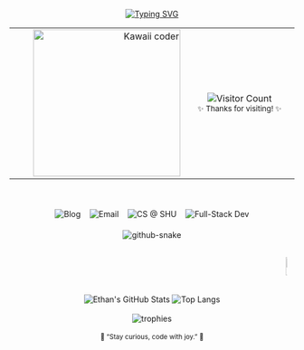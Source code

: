 <div align="center">

<!-- ====== Hero Title ====== -->
[![Typing SVG](https://readme-typing-svg.herokuapp.com?font=Fira+Code&weight=600&pause=1600&color=F4A7B9&center=true&vCenter=true&width=460&lines=Hi!+I'm+Yux+Bao;Full+Stack+Learner;Code+with+Joy+❤)](https://git.io/typing-svg)

<!-- ====== Hero Card (GIF + Counter) ====== -->
<div align="center">
  <table>
    <tr>
      <td align="right" valign="middle" width="320">
        <img src="https://media3.giphy.com/media/v1.Y2lkPTc5MGI3NjExMno5dW9pMmloNDR4YWs0MnZjaTZqZ3k1YTA1cXM0b2wwczFyb253OSZlcD12MV9pbnRlcm5hbF9naWZfYnlfaWQmY3Q9Zw/IKNmg0NmopMSTtsaWE/giphy.gif" width="260" alt="Kawaii coder" />
      </td>
      <td valign="middle" width="280">
        <div align="center">
          <img src="https://api.moedog.org/count/@YuxBao?name=YuxBao&theme=asoul&padding=1&offset=0&align=top&scale=1&pixelated=1&darkmode=auto" alt="Visitor Count"/>
          <br>
          <sub>✨ Thanks for visiting! ✨</sub>
        </div>
      </td>
    </tr>
  </table>
</div>

<br>

<!-- ====== About Me Badges (Dark + Light Mode) ====== -->
<p align="center">

  <!-- 🌸 Blog -->
  <picture>
    <source media="(prefers-color-scheme: dark)" 
            srcset="https://img.shields.io/badge/Blog-%F0%9F%8C%B8%20yux--bao.site-ffbde6?style=for-the-badge&logo=vercel&logoColor=white&labelColor=363a4f&color=f5c2e7" />
    <source media="(prefers-color-scheme: light)" 
            srcset="https://img.shields.io/badge/Blog-%F0%9F%8C%B8%20yux--bao.site-fff0f6?style=for-the-badge&logo=vercel&logoColor=black&labelColor=f2f2f2&color=ffbde6" />
    <img alt="Blog" src="https://img.shields.io/badge/Blog-%F0%9F%8C%B8%20yux--bao.site-ffbde6?style=for-the-badge&logo=vercel&logoColor=white&labelColor=363a4f&color=f5c2e7" style="margin:6px;" />
  </picture>

  <!-- 🍀 Email -->
  <picture>
    <source media="(prefers-color-scheme: dark)" 
            srcset="https://img.shields.io/badge/Email-%F0%9F%8C%80%20i@yux--bao.site-8bd5ca?style=for-the-badge&logo=gmail&logoColor=white&labelColor=363a4f&color=8bd5ca" />
    <source media="(prefers-color-scheme: light)" 
            srcset="https://img.shields.io/badge/Email-%F0%9F%8C%80%20i@yux--bao.site-eafaf7?style=for-the-badge&logo=gmail&logoColor=black&labelColor=f2f2f2&color=a6e3d4" />
    <img alt="Email" src="https://img.shields.io/badge/Email-%F0%9F%8C%80%20i@yux--bao.site-8bd5ca?style=for-the-badge&logo=gmail&logoColor=white&labelColor=363a4f&color=8bd5ca" style="margin:6px;" />
  </picture>

  <!-- 🎓 CS @ SHU -->
  <picture>
    <source media="(prefers-color-scheme: dark)" 
            srcset="https://img.shields.io/badge/CS%20@%20SHU-%F0%9F%8E%93-89b4fa?style=for-the-badge&logo=bookstack&logoColor=white&labelColor=363a4f&color=89b4fa" />
    <source media="(prefers-color-scheme: light)" 
            srcset="https://img.shields.io/badge/CS%20@%20SHU-%F0%9F%8E%93-e6f0ff?style=for-the-badge&logo=bookstack&logoColor=black&labelColor=f2f2f2&color=aed0ff" />
    <img alt="CS @ SHU" src="https://img.shields.io/badge/CS%20@%20SHU-%F0%9F%8E%93-89b4fa?style=for-the-badge&logo=bookstack&logoColor=white&labelColor=363a4f&color=89b4fa" style="margin:6px;" />
  </picture>

  <!-- 💻 Backend-leaning Full-Stack -->
  <picture>
    <source media="(prefers-color-scheme: dark)" 
            srcset="https://img.shields.io/badge/Backend--leaning%20Full--Stack-%F0%9F%92%BB-f4a7b9?style=for-the-badge&logo=codepen&logoColor=white&labelColor=363a4f&color=f4a7b9" />
    <source media="(prefers-color-scheme: light)" 
            srcset="https://img.shields.io/badge/Backend--leaning%20Full--Stack-%F0%9F%92%BB-ffe4eb?style=for-the-badge&logo=codepen&logoColor=black&labelColor=f2f2f2&color=fabbd3" />
    <img alt="Full-Stack Dev" src="https://img.shields.io/badge/Backend--leaning%20Full--Stack-%F0%9F%92%BB-f4a7b9?style=for-the-badge&logo=codepen&logoColor=white&labelColor=363a4f&color=f4a7b9" style="margin:6px;" />
  </picture>

</p>

<!-- ====== Contribution Snake ====== -->
<div align="center">
  <picture>
    <source media="(prefers-color-scheme: dark)" srcset="https://raw.githubusercontent.com/YuxBao/YuxBao/output/github-snake-dark.svg" />
    <source media="(prefers-color-scheme: light)" srcset="https://raw.githubusercontent.com/YuxBao/YuxBao/output/github-snake.svg" />
    <img alt="github-snake" src="https://raw.githubusercontent.com/YuxBao/YuxBao/output/github-snake.svg" />
  </picture>
</div>

<br>

<p align="center">
  <marquee behavior="scroll" direction="left" scrollamount="6" width="95%">
    <img src="https://skillicons.dev/icons?i=go"       alt="Go" width="32">&nbsp;&nbsp;
    <img src="https://skillicons.dev/icons?i=java"     alt="Java" width="32">&nbsp;&nbsp;
    <img src="https://skillicons.dev/icons?i=ts"       alt="TypeScript" width="32">&nbsp;&nbsp;
    <img src="https://skillicons.dev/icons?i=rust"     alt="Rust" width="32">&nbsp;&nbsp;
    <img src="https://skillicons.dev/icons?i=docker"   alt="Docker" width="32">&nbsp;&nbsp;
    <img src="https://skillicons.dev/icons?i=react"    alt="React" width="32">&nbsp;&nbsp;
    <img src="https://skillicons.dev/icons?i=vue"      alt="Vue" width="32">&nbsp;&nbsp;
    <img src="https://skillicons.dev/icons?i=mysql"    alt="MySQL" width="32">&nbsp;&nbsp;
    <img src="https://skillicons.dev/icons?i=tailwind" alt="Tailwind" width="32">&nbsp;&nbsp;
    <img src="https://skillicons.dev/icons?i=spring"   alt="Spring Boot" width="32">
  </marquee>
</p>

<br>

<div align="center">
<picture>
  <source srcset="https://github-readme-stats.vercel.app/api?username=YuxBao&show_icons=true&theme=rose_pine&hide_border=true&title_color=F4A7B9&icon_color=F5C2E7&text_color=EAEAEA&bg_color=00000000" media="(prefers-color-scheme: dark)" />
  <source srcset="https://github-readme-stats.vercel.app/api?username=YuxBao&show_icons=true&theme=catppuccin_latte&hide_border=true&title_color=883955&icon_color=ea76cb&text_color=4c4f69&bg_color=00000000" media="(prefers-color-scheme: light)" />
  <img src="https://github-readme-stats.vercel.app/api?username=YuxBao&show_icons=true&theme=rose_pine&hide_border=true" alt="Ethan's GitHub Stats" />
</picture>

<picture>
  <source srcset="https://github-readme-stats.vercel.app/api/top-langs/?username=YuxBao&layout=compact&theme=rose_pine&hide_border=true&title_color=F4A7B9&text_color=EAEAEA&bg_color=00000000" media="(prefers-color-scheme: dark)" />
  <source srcset="https://github-readme-stats.vercel.app/api/top-langs/?username=YuxBao&layout=compact&theme=catppuccin_latte&hide_border=true&title_color=883955&text_color=4c4f69&bg_color=00000000" media="(prefers-color-scheme: light)" />
  <img src="https://github-readme-stats.vercel.app/api/top-langs/?username=YuxBao&layout=compact&theme=rose_pine&hide_border=true" alt="Top Langs" />
</picture>
</div>

<br>

<div align="center">
<picture>
  <source media="(prefers-color-scheme: dark)" srcset="https://github-profile-trophy.vercel.app/?username=YuxBao&theme=tokyonight&no-frame=true&margin-w=10&column=6" />
  <source media="(prefers-color-scheme: light)" srcset="https://github-profile-trophy.vercel.app/?username=YuxBao&theme=flat&no-frame=true&margin-w=10&column=6" />
  <img alt="trophies" src="https://github-profile-trophy.vercel.app/?username=YuxBao&theme=tokyonight&no-frame=true&margin-w=10&column=6" />
</picture>
</div>

<br>

<div align="center">
  <sub>🌸 “Stay curious, code with joy.” 🌸</sub>
</div>
